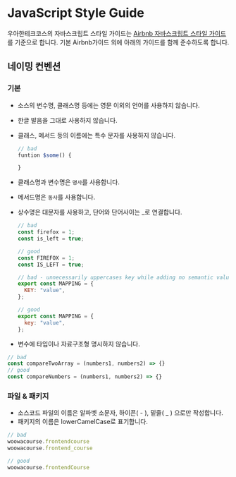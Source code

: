 # JavaScript Style Guide

우아한테크코스의 자바스크립트 스타일 가이드는 [Airbnb 자바스크립트 스타일 가이드](https://github.com/airbnb/javascript)를 기준으로 합니다. 기본 Airbnb가이드 외에 아래의 가이드를 함께 준수하도록 합니다.

## 네이밍 컨벤션

### 기본

- 소스의 변수명, 클래스명 등에는 영문 이외의 언어를 사용하지 않습니다.

- 한글 발음을 그대로 사용하지 않습니다.

- 클래스, 메서드 등의 이름에는 특수 문자를 사용하지 않습니다.

  ```js
  // bad
  funtion $some() {

  }
  ```

- 클래스명과 변수명은 `명사`를 사용합니다.
- 메서드명은 `동사`를 사용합니다.
- 상수명은 대문자를 사용하고, 단어와 단어사이는 \_로 연결합니다.

  ```js
  // bad
  const firefox = 1;
  const is_left = true;

  // good
  const FIREFOX = 1;
  const IS_LEFT = true;

  // bad - unnecessarily uppercases key while adding no semantic value
  export const MAPPING = {
    KEY: "value",
  };

  // good
  export const MAPPING = {
    key: "value",
  };
  ```

- 변수에 타입이나 자료구조형 명시하지 않습니다.

 ```js
// bad
const compareTwoArray = (numbers1, numbers2) => {}
// good
const compareNumbers = (numbers1, numbers2) => {}
```

### 파일 & 패키지
- 소스코드 파일의 이름은 알파벳 소문자, 하이픈( - ), 밑줄( _ ) 으로만 작성합니다.
- 패키지의 이름은 lowerCamelCase로 표기합니다.

```js
// bad
woowacourse.frontendcourse
woowacourse.frontend_course

// good
woowacourse.frontendCourse
```
